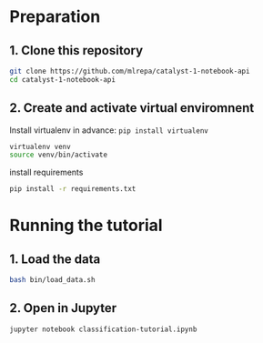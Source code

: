 # Preparation
## 1. Clone this repository
```bash
git clone https://github.com/mlrepa/catalyst-1-notebook-api
cd catalyst-1-notebook-api
```

## 2. Create and activate virtual enviromnent
Install virtualenv in advance: ```pip install virtualenv```

```bash
virtualenv venv
source venv/bin/activate
```

install requirements
```bash
pip install -r requirements.txt
```

# Running the tutorial
## 1. Load the data
```bash
bash bin/load_data.sh
```

## 2. Open in Jupyter
```bash
jupyter notebook classification-tutorial.ipynb
```
